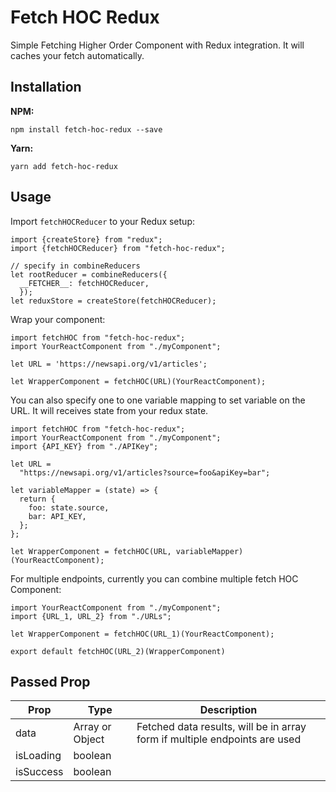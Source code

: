 # Fetch HOC Redux
Simple Fetching Higher Order Component with Redux integration. It will caches your fetch automatically.

## Installation
**NPM:**
```
npm install fetch-hoc-redux --save
```
**Yarn:**
```
yarn add fetch-hoc-redux
```
## Usage

Import `fetchHOCReducer` to your Redux setup:
```es6
import {createStore} from "redux";
import {fetchHOCReducer} from "fetch-hoc-redux";

// specify in combineReducers
let rootReducer = combineReducers({
  __FETCHER__: fetchHOCReducer,
  });
let reduxStore = createStore(fetchHOCReducer);
```

Wrap your component:
```es6
import fetchHOC from "fetch-hoc-redux";
import YourReactComponent from "./myComponent";

let URL = 'https://newsapi.org/v1/articles';

let WrapperComponent = fetchHOC(URL)(YourReactComponent);

```

You can also specify one to one variable mapping to set variable on the URL. It will receives state from your redux state.

```es6
import fetchHOC from "fetch-hoc-redux";
import YourReactComponent from "./myComponent";
import {API_KEY} from "./APIKey";

let URL =
  "https://newsapi.org/v1/articles?source=foo&apiKey=bar";

let variableMapper = (state) => {
  return {
    foo: state.source,
    bar: API_KEY,
  };
};

let WrapperComponent = fetchHOC(URL, variableMapper)(YourReactComponent);
```


For multiple endpoints, currently you can combine multiple fetch HOC Component:
```es6
import YourReactComponent from "./myComponent";
import {URL_1, URL_2} from "./URLs";

let WrapperComponent = fetchHOC(URL_1)(YourReactComponent);

export default fetchHOC(URL_2)(WrapperComponent)
```

## Passed Prop
| Prop    | Type            | Description                                                                |
| ------- | --------------- | -------------------------------------------------------------------------- |
| data    | Array or Object | Fetched data results, will be in array form if multiple endpoints are used |
| isLoading | boolean |
| isSuccess | boolean |
